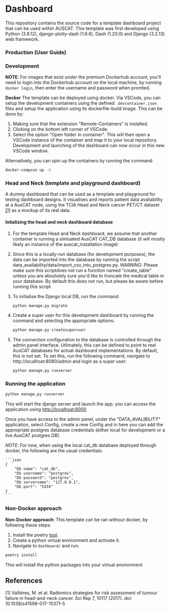 # Dashboard

This repository contains the source code for a template dashboard project
that can be used within AUSCAT. This template was first developed using Python
(3.8.12), django-plotly-dash (1.6.6), Dash (1.20.0) and Django (3.2.13) web framework.

### Production (User Guide)

### Development

**NOTE**: For images that exist under the premium Dockerhub account, you'll need to login into the Dockerhub account on the local machine, by running `docker login`, then enter the username and password when promted.

**Docker**
The template can be deployed using docker. Via VSCode, you can setup the development containers
using the defined `.devcontainer.json` files and setup the application using its dockerfile-build image. This can be done
by:
1. Making sure that the extension "Remote-Containers" is installed.
2. Clicking on the bottom left corner of VSCode.
3. Select the option "Open folder in container". This will then open a VSCode instance of the container and map it to your local repository.
Development and launching of the dashboard can now occur in this new VSCode window.

Alternatively, you can spin up the containers by running the command:
```bash
docker-compose up -d
```

### Head and Neck (template and playground dashboard)
A dummy dashboard that can be used as a template and playground for testing dashboard designs. It visualises and reports patient
data avaliability at a AusCAT node, using the TCIA Head and Neck cancer PET/CT dataset [[1]](#1) as a mockup of its real data.

#### Intializing the head and neck dashboard database
1.  For the template Head and Neck dashboard, we assume that another container is running a simluated AusCAT CAT_DB database
    (it will mostly likely an instance of the auscat_installation image)

2. Since this is a locally-run database (for development purposes), the data can be imported into the database by running the script data_availability/data/import_csv_into_postgres.py. WARNING: Please make sure this scriptdoes not run a function named "create_table" unless you are absolutely sure you'd like to truncate the medical table in your database. By default this does not run, but please be aware before running this script

3. To initialise the Django local DB, run the command:

    ```bash
    python manage.py migrate
    ```

4. Create a super user for this development dashboard by running the command and selecting the appropriate options:

    ```bash
    python manage.py createsuperuser
    ```

5.  The connection configuration to the database is controlled through the admin panel interface. Utlimately, this 
    can be defined to point to real AusCAT databases for actual dashboard implementations. By default, this is not set.
    To set this, run the following command, navigate to http://localhost:8080/admin and login as a super user:

    ```bash
    python manage.py runserver
    ```

### Running the application

```bash
python manage.py runserver
```

This will start the django server and launch the app. you can access the application using
[http://localhost:8000](http://localhost:8000)


Once you have access to the admin panel, under the "DATA_AVALIBILITY" application, select Config, create a new Config and in here you
can add the appropriate postgres database credentials (either local for development or a live AusCAT postgres DB).

*NOTE*: For now, when using the local cat_db database deployed through docker, the following are the usual credentials:
    
    ```json
    {
        "Db name": "cat_db",
        "Db username": "postgres",
        "Db password": "postgres",
        "Db servername": "127.0.0.1",
        "Db port": "5434"
    }
    ```

### Non-Docker approach
**Non-Docker approach**: This template can be ran without docker, by following these steps:

1. Install the poetry [tool](https://python-poetry.org/docs/).
2. Create a python virtual environment and activate it.
3. Navigate to `dashboard/` and run:

```bash
poetry install
```
This will install the python packages into your virtual environment


## References
<a id="1">[1]</a> 
Vallières, M. et al.
Radiomics strategies for risk assessment of tumour failure in head-and-neck cancer.
Sci Rep 7, 10117 (2017).
doi: 10.1038/s41598-017-10371-5